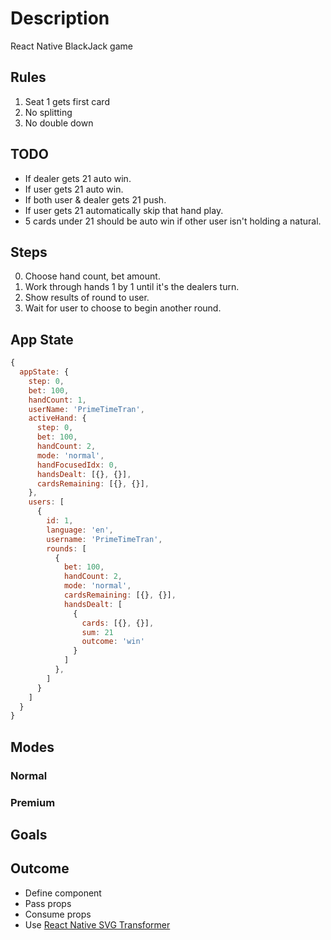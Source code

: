 # Description

React Native BlackJack game

## Rules

1. Seat 1 gets first card
2. No splitting
3. No double down

## TODO

- If dealer gets 21 auto win.
- If user gets 21 auto win.
- If both user & dealer gets 21 push.
- If user gets 21 automatically skip that hand play.
- 5 cards under 21 should be auto win if other user isn't holding a natural.

## Steps

0. Choose hand count, bet amount.
1. Work through hands 1 by 1 until it's the dealers turn.
2. Show results of round to user.
3. Wait for user to choose to begin another round.

## App State

```js
{
  appState: {
    step: 0,
    bet: 100,
    handCount: 1,
    userName: 'PrimeTimeTran',
    activeHand: {
      step: 0,
      bet: 100,
      handCount: 2,
      mode: 'normal',
      handFocusedIdx: 0,
      handsDealt: [{}, {}],
      cardsRemaining: [{}, {}],
    },
    users: [
      {
        id: 1,
        language: 'en',
        username: 'PrimeTimeTran',
        rounds: [
          {
            bet: 100,
            handCount: 2, 
            mode: 'normal',
            cardsRemaining: [{}, {}],
            handsDealt: [
              {
                cards: [{}, {}],
                sum: 21
                outcome: 'win'
              }
            ]
          },
        ]
      }
    ]
  }
}
```

## Modes

### Normal

### Premium

## Goals

## Outcome

- Define component
- Pass props
- Consume props
- Use [React Native SVG Transformer](https://github.com/kristerkari/react-native-svg-transformer)
